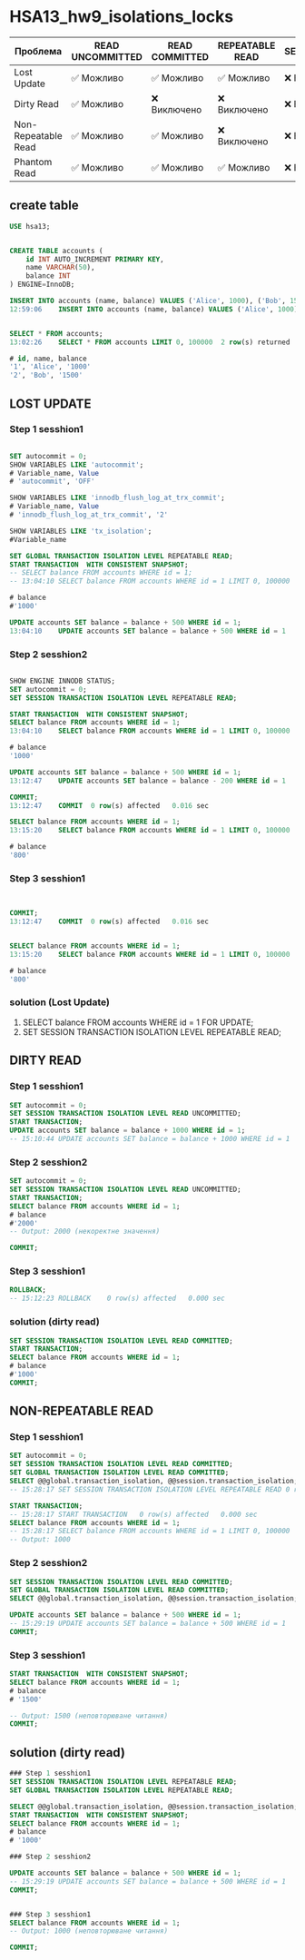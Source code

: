# HSA13_hw9_isolations_locks


| Проблема              | READ UNCOMMITTED | READ COMMITTED | REPEATABLE READ | SERIALIZABLE |
|----------------------|-----------------|----------------|----------------|--------------|
| Lost Update          | ✅ Можливо       | ✅ Можливо      | ✅ Можливо      | ❌ Виключено  |
| Dirty Read           | ✅ Можливо       | ❌ Виключено    | ❌ Виключено    | ❌ Виключено  |
| Non-Repeatable Read  | ✅ Можливо       | ✅ Можливо      | ❌ Виключено    | ❌ Виключено  |
| Phantom Read         | ✅ Можливо       | ✅ Можливо      | ✅ Можливо      | ❌ Виключено  |

## create table

```SQL
USE hsa13;


CREATE TABLE accounts (
    id INT AUTO_INCREMENT PRIMARY KEY,
    name VARCHAR(50),
    balance INT
) ENGINE=InnoDB;

INSERT INTO accounts (name, balance) VALUES ('Alice', 1000), ('Bob', 1500);
12:59:06	INSERT INTO accounts (name, balance) VALUES ('Alice', 1000), ('Bob', 1500)	2 row(s) affected Records: 2  Duplicates: 0  Warnings: 0	0.016 sec
```
```SQL

SELECT * FROM accounts;
13:02:26	SELECT * FROM accounts LIMIT 0, 100000	2 row(s) returned	0.000 sec / 0.000 sec

# id, name, balance
'1', 'Alice', '1000'
'2', 'Bob', '1500'

```

## LOST UPDATE 

### Step 1 sesshion1 

```SQL

SET autocommit = 0;
SHOW VARIABLES LIKE 'autocommit';
# Variable_name, Value
# 'autocommit', 'OFF'

SHOW VARIABLES LIKE 'innodb_flush_log_at_trx_commit';
# Variable_name, Value
# 'innodb_flush_log_at_trx_commit', '2'

SHOW VARIABLES LIKE 'tx_isolation';
#Variable_name

SET GLOBAL TRANSACTION ISOLATION LEVEL REPEATABLE READ;
START TRANSACTION  WITH CONSISTENT SNAPSHOT;
-- SELECT balance FROM accounts WHERE id = 1;
-- 13:04:10	SELECT balance FROM accounts WHERE id = 1 LIMIT 0, 100000	1 row(s) returned	0.000 sec / 0.000 sec

# balance
#'1000'

UPDATE accounts SET balance = balance + 500 WHERE id = 1;
13:04:10	UPDATE accounts SET balance = balance + 500 WHERE id = 1	1 row(s) affected Rows matched: 1  Changed: 1  Warnings: 0	0.000 sec


```


### Step 2 sesshion2 

```SQL

SHOW ENGINE INNODB STATUS;
SET autocommit = 0;
SET SESSION TRANSACTION ISOLATION LEVEL REPEATABLE READ;

START TRANSACTION  WITH CONSISTENT SNAPSHOT;
SELECT balance FROM accounts WHERE id = 1;
13:04:10	SELECT balance FROM accounts WHERE id = 1 LIMIT 0, 100000	1 row(s) returned	0.000 sec / 0.000 sec

# balance
'1000'

UPDATE accounts SET balance = balance + 500 WHERE id = 1;
13:12:47	UPDATE accounts SET balance = balance - 200 WHERE id = 1	1 row(s) affected Rows matched: 1  Changed: 1  Warnings: 0	0.000 sec

COMMIT;
13:12:47	COMMIT	0 row(s) affected	0.016 sec

SELECT balance FROM accounts WHERE id = 1;
13:15:20	SELECT balance FROM accounts WHERE id = 1 LIMIT 0, 100000	1 row(s) returned	0.000 sec / 0.000 sec

# balance
'800'


```

### Step 3 sesshion1 

```SQL


COMMIT;
13:12:47	COMMIT	0 row(s) affected	0.016 sec


SELECT balance FROM accounts WHERE id = 1;
13:15:20	SELECT balance FROM accounts WHERE id = 1 LIMIT 0, 100000	1 row(s) returned	0.000 sec / 0.000 sec

# balance
'800'


```

### solution (Lost Update)

1. SELECT balance FROM accounts WHERE id = 1 FOR UPDATE;
2. SET SESSION TRANSACTION ISOLATION LEVEL REPEATABLE READ;




## DIRTY READ

### Step 1 sesshion1
```sql
SET autocommit = 0;
SET SESSION TRANSACTION ISOLATION LEVEL READ UNCOMMITTED;
START TRANSACTION;
UPDATE accounts SET balance = balance + 1000 WHERE id = 1;
-- 15:10:44	UPDATE accounts SET balance = balance + 1000 WHERE id = 1	1 row(s) affected Rows matched: 1  Changed: 1  Warnings: 0	0.000 sec
```
### Step 2 sesshion2

```sql
SET autocommit = 0;
SET SESSION TRANSACTION ISOLATION LEVEL READ UNCOMMITTED;
START TRANSACTION;
SELECT balance FROM accounts WHERE id = 1;
# balance
#'2000'
-- Output: 2000 (некоректне значення)

COMMIT;
```

### Step 3 sesshion1

```sql
ROLLBACK;
-- 15:12:23	ROLLBACK	0 row(s) affected	0.000 sec
```

### solution (dirty read)

```sql
SET SESSION TRANSACTION ISOLATION LEVEL READ COMMITTED;
START TRANSACTION;
SELECT balance FROM accounts WHERE id = 1;
# balance
#'1000'
COMMIT;
```
## NON-REPEATABLE READ

### Step 1 sesshion1
```sql
SET autocommit = 0;
SET SESSION TRANSACTION ISOLATION LEVEL READ COMMITTED;
SET GLOBAL TRANSACTION ISOLATION LEVEL READ COMMITTED;
SELECT @@global.transaction_isolation, @@session.transaction_isolation;
-- 15:28:17	SET SESSION TRANSACTION ISOLATION LEVEL REPEATABLE READ	0 row(s) affected	0.000 sec

START TRANSACTION;
-- 15:28:17	START TRANSACTION	0 row(s) affected	0.000 sec
SELECT balance FROM accounts WHERE id = 1;
-- 15:28:17	SELECT balance FROM accounts WHERE id = 1 LIMIT 0, 100000	1 row(s) returned	0.000 sec / 0.000 sec
-- Output: 1000
```
### Step 2 sesshion2

```sql
SET SESSION TRANSACTION ISOLATION LEVEL READ COMMITTED;
SET GLOBAL TRANSACTION ISOLATION LEVEL READ COMMITTED;
SELECT @@global.transaction_isolation, @@session.transaction_isolation;

UPDATE accounts SET balance = balance + 500 WHERE id = 1;
-- 15:29:19	UPDATE accounts SET balance = balance + 500 WHERE id = 1	1 row(s) affected Rows matched: 1  Changed: 1  Warnings: 0	0.000 sec
COMMIT;
```


### Step 3 sesshion1

```sql
START TRANSACTION  WITH CONSISTENT SNAPSHOT;
SELECT balance FROM accounts WHERE id = 1;
# balance
# '1500'

-- Output: 1500 (неповторюване читання)
COMMIT;
```


## solution (dirty read)



```sql
### Step 1 sesshion1
SET SESSION TRANSACTION ISOLATION LEVEL REPEATABLE READ;
SET GLOBAL TRANSACTION ISOLATION LEVEL REPEATABLE READ;

SELECT @@global.transaction_isolation, @@session.transaction_isolation;
START TRANSACTION  WITH CONSISTENT SNAPSHOT;
SELECT balance FROM accounts WHERE id = 1;
# balance
# '1000'

### Step 2 sesshion2

UPDATE accounts SET balance = balance + 500 WHERE id = 1;
-- 15:29:19	UPDATE accounts SET balance = balance + 500 WHERE id = 1	1 row(s) affected Rows matched: 1  Changed: 1  Warnings: 0	0.000 sec
COMMIT;


### Step 3 sesshion1
SELECT balance FROM accounts WHERE id = 1;
-- Output: 1000 (неповторюване читання)

COMMIT;
```

